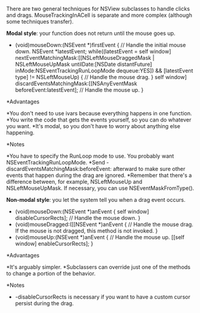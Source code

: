 There are two general techniques for     NSView subclasses to handle clicks and drags. MouseTrackingInACell is separate and more complex (although some techniques transfer).

**Modal style**: your function does not return until the mouse goes up.
    
- (void)mouseDown:(NSEvent *)firstEvent
{
	// Handle the initial mouse down.
	NSEvent *latestEvent;
	while((latestEvent = self window] nextEventMatchingMask:[[NSLeftMouseDraggedMask | NSLeftMouseUpMask untilDate:[NSDate distantFuture] inMode:NSEventTrackingRunLoopMode dequeue:YES]) && [latestEvent type] != NSLeftMouseUp) {
		// Handle the mouse drag.
	}
	self window] discardEventsMatchingMask:[[NSAnyEventMask beforeEvent:latestEvent];
	// Handle the mouse up.
}


*Advantages

*You don't need to use ivars because everything happens in one function.
*You write the code that gets the events yourself, so you can do whatever you want.
*It's modal, so you don't have to worry about anything else happening.

*Notes

*You have to specify the RunLoop mode to use. You probably want     NSEventTrackingRunLoopMode.
*Send     -discardEventsMatchingMask:beforeEvent: afterward to make sure other events that happen during the drag are ignored.
*Remember that there's a difference between, for example,     NSLeftMouseUp and     NSLeftMouseUpMask. If necessary, you can use     NSEventMaskFromType().



**Non-modal style**: you let the system tell you when a drag event occurs.
    
- (void)mouseDown:(NSEvent *)anEvent
{
	self window] disableCursorRects];
	// Handle the mouse down.
}
- (void)mouseDragged:([[NSEvent *)anEvent
{
	// Handle the mouse drag. If the mouse is not dragged, this method is not invoked.
}
- (void)mouseUp:(NSEvent *)anEvent
{
	// Handle the mouse up.
	[[self window] enableCursorRects];
}


*Advantages

*It's arguably simpler.
*Subclassers can override just one of the methods to change a portion of the behavior.

*Notes

*    -disableCursorRects is necessary if you want to have a custom cursor persist during the drag.
